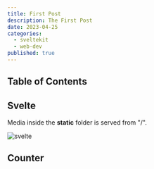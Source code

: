 ```yaml
---
title: First Post
description: The First Post
date: 2023-04-25
categories:
  - sveltekit
  - web-dev
published: true
---
```


<script>
  import Counter from "./counter.svelte"
</script>

## Table of Contents

## Svelte

Media inside the **static** folder is served from "/".

![svelte](favicon.png)

## Counter

<Counter />
